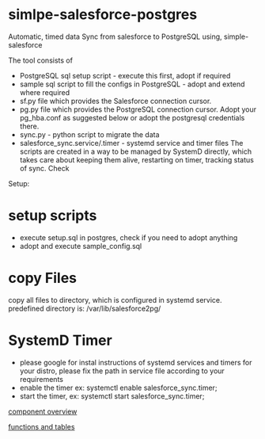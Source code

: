 # simlpe-salesforce-postgres
Automatic, timed data Sync from salesforce to PostgreSQL using, simple-salesforce

The tool consists of
* PostgreSQL sql setup script - execute this first, adopt if required
* sample sql script to fill the configs in PostgreSQL - adopt and extend where required
* sf.py file which provides the Salesforce connection cursor.
* pg.py file which provides the PostgreSQL connection cursor. Adopt your pg_hba.conf as suggested below or adopt the postgresql credentials there.
* sync.py - python script to migrate the data
* salesforce_sync.service/.timer - systemd service and timer files
The scripts are created in a way to be managed by SystemD directly, which takes care about keeping them alive, restarting on timer, tracking status of sync.
Check 

Setup:
# setup scripts
* execute setup.sql in postgres, check if you need to adopt anything
* adopt and execute sample_config.sql

# copy Files

copy all files to directory, which is configured in systemd service. predefined directory is: /var/lib/salesforce2pg/

# SystemD Timer
* please google for instal instructions of systemd services and timers for your distro, please fix the path in service file according to your requirements
* enable the timer ex: systemctl enable salesforce_sync.timer;
* start the timer, ex: systemctl start salesforce_sync.timer;

[component overview](Karlodun.github.com/salesforce2pg/component%20overview.png)

[functions and tables](Karlodun.github.com/salesforce2pg/functions%20and%20tables.pdf)
